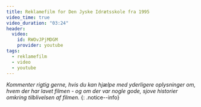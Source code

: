 ```yaml
---
title: Reklamefilm for Den Jyske Idrætsskole fra 1995
video_time: true
video_duration: "03:24"
header:
  video:
    id: RWOvJPjMDGM
    provider: youtube
tags:
  - reklamefilm
  - video
  - youtube
---
```


_Kommenter rigtig gerne, hvis du kan hjælpe med yderligere oplysninger om, hvem der har lavet filmen - og om der var nogle gode, sjove historier omkring tilblivelsen af filmen._
{: .notice--info}
